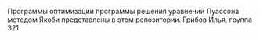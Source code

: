 Программы оптимизации программы решения уравнений Пуассона методом Якоби представлены в этом репозитории.
Грибов Илья, группа 321
